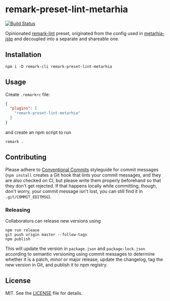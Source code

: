 # remark-preset-lint-metarhia

[![Build Status][travis-badge]][travis-url]

Opinionated [remark-lint][] preset, originated from the config used in
[metarhia-jstp][] and decoupled into a separate and shareable one.

## Installation

```console
npm i -D remark-cli remark-preset-lint-metarhia
```

## Usage

Create `.remarkrc` file:

```json
{
  "plugins": [
    "remark-preset-lint-metarhia"
  ]
}
```

and create an npm script to run

```console
remark .
```

## Contributing

Please adhere to [Conventional Commits][] styleguide for commit messages (`npm
install` creates a Git hook that lints your commit messages, and they are also
checked on CI, but please write them properly beforehand so that they don't get
rejected.  If that happens locally while committing, though, don't worry, your
commit message isn't lost, you can still find it in `.git/COMMIT_EDITMSG`).

### Releasing

Collaborators can release new versions using

```console
npm run release
git push origin master --follow-tags
npm publish
```

This will update the version in `package.json` and `package-lock.json`
according to semantic versioning using commit messages to determine whether it
is a patch, minor or major release, update the changelog, tag the new version
in Git, and publish it to npm registry.

## License

MIT. See the [LICENSE][] file for details.

[Conventional Commits]: https://conventionalcommits.org/
[LICENSE]: LICENSE
[metarhia-jstp]: https://github.com/metarhia/jstp
[remark-lint]: https://github.com/wooorm/remark-lint
[travis-badge]: https://travis-ci.org/metarhia/remark-preset-lint-metarhia.svg?branch=master
[travis-url]: https://travis-ci.org/metarhia/remark-preset-lint-metarhia
